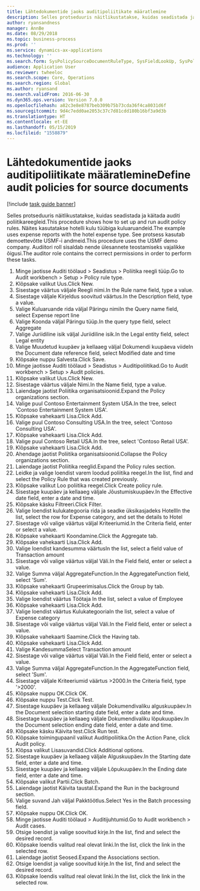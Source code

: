 ```yaml
---
title: Lähtedokumentide jaoks auditipoliitikate määratlemine
description: Selles protseduuris näitlikustatakse, kuidas seadistada ja käitada auditi poliitikareegleid.
author: ryansandness
manager: AnnBe
ms.date: 08/29/2018
ms.topic: business-process
ms.prod: ''
ms.service: dynamics-ax-applications
ms.technology: ''
ms.search.form: SysPolicySourceDocumentRuleType, SysFieldLookUp, SysPolicyListPage, SysPolicy, AuditPolicyRule, SysQueryForm, SysQueryFieldLookUp, AuditPolicyDateSelection, AuditPolicyAdditionalOption, BatchJob, CaseDetail
audience: Application User
ms.reviewer: twheeloc
ms.search.scope: Core, Operations
ms.search.region: Global
ms.author: ryansand
ms.search.validFrom: 2016-06-30
ms.dyn365.ops.version: Version 7.0.0
ms.openlocfilehash: a82c3e8e8787beb309b75b73cda36f4ca8031d6f
ms.sourcegitcommit: 9d4c7edd0ae2053c37c7d81cdd180b16bf3a9d3b
ms.translationtype: HT
ms.contentlocale: et-EE
ms.lasthandoff: 05/15/2019
ms.locfileid: "1558879"
---
```

# <a name="define-audit-policies-for-source-documents"></a><span data-ttu-id="ec7c2-103">Lähtedokumentide jaoks auditipoliitikate määratlemine</span><span class="sxs-lookup"><span data-stu-id="ec7c2-103">Define audit policies for source documents</span></span>

[!include [task guide banner](../../includes/task-guide-banner.md)]

<span data-ttu-id="ec7c2-104">Selles protseduuris näitlikustatakse, kuidas seadistada ja käitada auditi poliitikareegleid.</span><span class="sxs-lookup"><span data-stu-id="ec7c2-104">This procedure shows how to set up and run audit policy rules.</span></span> <span data-ttu-id="ec7c2-105">Näites kasutatakse hotelli kulu tüübiga kuluaruandeid.</span><span class="sxs-lookup"><span data-stu-id="ec7c2-105">The example uses expense reports with the hotel expense type.</span></span> <span data-ttu-id="ec7c2-106">See protsess kasutab demoettevõtte USMF-i andmeid.</span><span class="sxs-lookup"><span data-stu-id="ec7c2-106">This procedure uses the USMF demo company.</span></span> <span data-ttu-id="ec7c2-107">Audiitori roll sisaldab nende ülesannete teostamiseks vajalikke õigusi.</span><span class="sxs-lookup"><span data-stu-id="ec7c2-107">The auditor role contains the correct permissions in order to perform these tasks.</span></span>

1. <span data-ttu-id="ec7c2-108">Minge jaotisse Auditi töölaud > Seadistus > Poliitika reegli tüüp.</span><span class="sxs-lookup"><span data-stu-id="ec7c2-108">Go to Audit workbench > Setup > Policy rule type.</span></span>
2. <span data-ttu-id="ec7c2-109">Klõpsake valikut Uus.</span><span class="sxs-lookup"><span data-stu-id="ec7c2-109">Click New.</span></span>
3. <span data-ttu-id="ec7c2-110">Sisestage väärtus väljale Reegli nimi.</span><span class="sxs-lookup"><span data-stu-id="ec7c2-110">In the Rule name field, type a value.</span></span>
4. <span data-ttu-id="ec7c2-111">Sisestage väljale Kirjeldus soovitud väärtus.</span><span class="sxs-lookup"><span data-stu-id="ec7c2-111">In the Description field, type a value.</span></span>
5. <span data-ttu-id="ec7c2-112">Valige Kuluaruande rida väljal Päringu nimi</span><span class="sxs-lookup"><span data-stu-id="ec7c2-112">In the Query name field, select Expense report line</span></span>
6. <span data-ttu-id="ec7c2-113">Valige Koonda väljal Päringu tüüp.</span><span class="sxs-lookup"><span data-stu-id="ec7c2-113">In the query type field, select Aggregate</span></span>
7. <span data-ttu-id="ec7c2-114">Valige Juriidiline isik väljal Juriidiline isik.</span><span class="sxs-lookup"><span data-stu-id="ec7c2-114">In the Legal entity field, select Legal entity</span></span>
8. <span data-ttu-id="ec7c2-115">Valige Muudetud kuupäev ja kellaaeg väljal Dokumendi kuupäeva viide</span><span class="sxs-lookup"><span data-stu-id="ec7c2-115">In the Document date reference field, select Modified date and time</span></span>
9. <span data-ttu-id="ec7c2-116">Klõpsake nuppu Salvesta.</span><span class="sxs-lookup"><span data-stu-id="ec7c2-116">Click Save.</span></span>
10. <span data-ttu-id="ec7c2-117">Minge jaotisse Auditi töölaud > Seadistus > Auditipoliitikad.</span><span class="sxs-lookup"><span data-stu-id="ec7c2-117">Go to Audit workbench > Setup > Audit policies.</span></span>
11. <span data-ttu-id="ec7c2-118">Klõpsake valikut Uus.</span><span class="sxs-lookup"><span data-stu-id="ec7c2-118">Click New.</span></span>
12. <span data-ttu-id="ec7c2-119">Sisestage väärtus väljale Nimi.</span><span class="sxs-lookup"><span data-stu-id="ec7c2-119">In the Name field, type a value.</span></span>
13. <span data-ttu-id="ec7c2-120">Laiendage jaotist Poliitika organisatsioonid.</span><span class="sxs-lookup"><span data-stu-id="ec7c2-120">Expand the Policy organizations section.</span></span>
14. <span data-ttu-id="ec7c2-121">Valige puul Contoso Entertainment System USA.</span><span class="sxs-lookup"><span data-stu-id="ec7c2-121">In the tree, select 'Contoso Entertainment System USA'.</span></span>
15. <span data-ttu-id="ec7c2-122">Klõpsake vahekaarti Lisa.</span><span class="sxs-lookup"><span data-stu-id="ec7c2-122">Click Add.</span></span>
16. <span data-ttu-id="ec7c2-123">Valige puul Contoso Consulting USA.</span><span class="sxs-lookup"><span data-stu-id="ec7c2-123">In the tree, select 'Contoso Consulting USA'.</span></span>
17. <span data-ttu-id="ec7c2-124">Klõpsake vahekaarti Lisa.</span><span class="sxs-lookup"><span data-stu-id="ec7c2-124">Click Add.</span></span>
18. <span data-ttu-id="ec7c2-125">Valige puul Contoso Retail USA.</span><span class="sxs-lookup"><span data-stu-id="ec7c2-125">In the tree, select 'Contoso Retail USA'.</span></span>
19. <span data-ttu-id="ec7c2-126">Klõpsake vahekaarti Lisa.</span><span class="sxs-lookup"><span data-stu-id="ec7c2-126">Click Add.</span></span>
20. <span data-ttu-id="ec7c2-127">Ahendage jaotist Poliitika organisatsioonid.</span><span class="sxs-lookup"><span data-stu-id="ec7c2-127">Collapse the Policy organizations section.</span></span>
21. <span data-ttu-id="ec7c2-128">Laiendage jaotist Poliitika reeglid.</span><span class="sxs-lookup"><span data-stu-id="ec7c2-128">Expand the Policy rules section.</span></span>
22. <span data-ttu-id="ec7c2-129">Leidke ja valige loendist varem loodud poliitika reegel.</span><span class="sxs-lookup"><span data-stu-id="ec7c2-129">In the list, find and select the Policy Rule that was created previously.</span></span>
23. <span data-ttu-id="ec7c2-130">Klõpsake valikut Loo poliitika reegel.</span><span class="sxs-lookup"><span data-stu-id="ec7c2-130">Click Create policy rule.</span></span>
24. <span data-ttu-id="ec7c2-131">Sisestage kuupäev ja kellaaeg väljale Jõustumiskuupäev.</span><span class="sxs-lookup"><span data-stu-id="ec7c2-131">In the Effective date field, enter a date and time.</span></span>
25. <span data-ttu-id="ec7c2-132">Klõpsake käsku Filtreeri.</span><span class="sxs-lookup"><span data-stu-id="ec7c2-132">Click Filter.</span></span>
26. <span data-ttu-id="ec7c2-133">Valige loendist kulukategooria rida ja seadke üksikasjadeks Hotell</span><span class="sxs-lookup"><span data-stu-id="ec7c2-133">In the list, select the row for Expense category, and set the details to Hotel</span></span>
27. <span data-ttu-id="ec7c2-134">Sisestage või valige väärtus väljal Kriteeriumid.</span><span class="sxs-lookup"><span data-stu-id="ec7c2-134">In the Criteria field, enter or select a value.</span></span>
28. <span data-ttu-id="ec7c2-135">Klõpsake vahekaarti Koondamine.</span><span class="sxs-lookup"><span data-stu-id="ec7c2-135">Click the Aggregate tab.</span></span>
29. <span data-ttu-id="ec7c2-136">Klõpsake vahekaarti Lisa.</span><span class="sxs-lookup"><span data-stu-id="ec7c2-136">Click Add.</span></span>
30. <span data-ttu-id="ec7c2-137">Valige loendist kandesumma väärtus</span><span class="sxs-lookup"><span data-stu-id="ec7c2-137">In the list, select a field value of Transaction amount</span></span>
31. <span data-ttu-id="ec7c2-138">Sisestage või valige väärtus väljal Väli.</span><span class="sxs-lookup"><span data-stu-id="ec7c2-138">In the Field field, enter or select a value.</span></span>
32. <span data-ttu-id="ec7c2-139">Valige Summa väljal AggregateFunction.</span><span class="sxs-lookup"><span data-stu-id="ec7c2-139">In the AggregateFunction field, select 'Sum'.</span></span>
33. <span data-ttu-id="ec7c2-140">Klõpsake vahekaarti Grupeerimisalus.</span><span class="sxs-lookup"><span data-stu-id="ec7c2-140">Click the Group by tab.</span></span>
34. <span data-ttu-id="ec7c2-141">Klõpsake vahekaarti Lisa.</span><span class="sxs-lookup"><span data-stu-id="ec7c2-141">Click Add.</span></span>
35. <span data-ttu-id="ec7c2-142">Valige loendist väärtus Töötaja </span><span class="sxs-lookup"><span data-stu-id="ec7c2-142">In the list, select a value of Employee</span></span> 
36. <span data-ttu-id="ec7c2-143">Klõpsake vahekaarti Lisa.</span><span class="sxs-lookup"><span data-stu-id="ec7c2-143">Click Add.</span></span>
37. <span data-ttu-id="ec7c2-144">Valige loendist väärtus Kulukategooria</span><span class="sxs-lookup"><span data-stu-id="ec7c2-144">In the list, select a value of Expense category</span></span>
38. <span data-ttu-id="ec7c2-145">Sisestage või valige väärtus väljal Väli.</span><span class="sxs-lookup"><span data-stu-id="ec7c2-145">In the Field field, enter or select a value.</span></span>
39. <span data-ttu-id="ec7c2-146">Klõpsake vahekaarti Saamine.</span><span class="sxs-lookup"><span data-stu-id="ec7c2-146">Click the Having tab.</span></span>
40. <span data-ttu-id="ec7c2-147">Klõpsake vahekaarti Lisa.</span><span class="sxs-lookup"><span data-stu-id="ec7c2-147">Click Add.</span></span>
41. <span data-ttu-id="ec7c2-148">Valige Kandesumma</span><span class="sxs-lookup"><span data-stu-id="ec7c2-148">Select Transaction amount</span></span>
42. <span data-ttu-id="ec7c2-149">Sisestage või valige väärtus väljal Väli.</span><span class="sxs-lookup"><span data-stu-id="ec7c2-149">In the Field field, enter or select a value.</span></span>
43. <span data-ttu-id="ec7c2-150">Valige Summa väljal AggregateFunction.</span><span class="sxs-lookup"><span data-stu-id="ec7c2-150">In the AggregateFunction field, select 'Sum'.</span></span>
44. <span data-ttu-id="ec7c2-151">Sisestage väljale Kriteeriumid väärtus >2000.</span><span class="sxs-lookup"><span data-stu-id="ec7c2-151">In the Criteria field, type '>2000'.</span></span>
45. <span data-ttu-id="ec7c2-152">Klõpsake nuppu OK.</span><span class="sxs-lookup"><span data-stu-id="ec7c2-152">Click OK.</span></span>
46. <span data-ttu-id="ec7c2-153">Klõpsake nuppu Test.</span><span class="sxs-lookup"><span data-stu-id="ec7c2-153">Click Test.</span></span>
47. <span data-ttu-id="ec7c2-154">Sisestage kuupäev ja kellaaeg väljale Dokumendivaliku alguskuupäev.</span><span class="sxs-lookup"><span data-stu-id="ec7c2-154">In the Document selection starting date field, enter a date and time.</span></span>
48. <span data-ttu-id="ec7c2-155">Sisestage kuupäev ja kellaaeg väljale Dokumendivaliku lõpukuupäev.</span><span class="sxs-lookup"><span data-stu-id="ec7c2-155">In the Document selection ending date field, enter a date and time.</span></span>
49. <span data-ttu-id="ec7c2-156">Klõpsake käsku Käivita test.</span><span class="sxs-lookup"><span data-stu-id="ec7c2-156">Click Run test.</span></span>
50. <span data-ttu-id="ec7c2-157">Klõpsake toimingupaanil valikut Auditipoliitika.</span><span class="sxs-lookup"><span data-stu-id="ec7c2-157">On the Action Pane, click Audit policy.</span></span>
51. <span data-ttu-id="ec7c2-158">Klõpsa valikut Lisasuvandid.</span><span class="sxs-lookup"><span data-stu-id="ec7c2-158">Click Additional options.</span></span>
52. <span data-ttu-id="ec7c2-159">Sisestage kuupäev ja kellaaeg väljale Alguskuupäev.</span><span class="sxs-lookup"><span data-stu-id="ec7c2-159">In the Starting date field, enter a date and time.</span></span>
53. <span data-ttu-id="ec7c2-160">Sisestage kuupäev ja kellaaeg väljale Lõpukuupäev.</span><span class="sxs-lookup"><span data-stu-id="ec7c2-160">In the Ending date field, enter a date and time.</span></span>
54. <span data-ttu-id="ec7c2-161">Klõpsake valikut Partii.</span><span class="sxs-lookup"><span data-stu-id="ec7c2-161">Click Batch.</span></span>
55. <span data-ttu-id="ec7c2-162">Laiendage jaotist Käivita taustal.</span><span class="sxs-lookup"><span data-stu-id="ec7c2-162">Expand the Run in the background section.</span></span>
56. <span data-ttu-id="ec7c2-163">Valige suvand Jah väljal Pakktöötlus.</span><span class="sxs-lookup"><span data-stu-id="ec7c2-163">Select Yes in the Batch processing field.</span></span>
57. <span data-ttu-id="ec7c2-164">Klõpsake nuppu OK.</span><span class="sxs-lookup"><span data-stu-id="ec7c2-164">Click OK.</span></span>
58. <span data-ttu-id="ec7c2-165">Minge jaotisse Auditi töölaud > Auditijuhtumid.</span><span class="sxs-lookup"><span data-stu-id="ec7c2-165">Go to Audit workbench > Audit cases.</span></span>
59. <span data-ttu-id="ec7c2-166">Otsige loendist ja valige soovitud kirje.</span><span class="sxs-lookup"><span data-stu-id="ec7c2-166">In the list, find and select the desired record.</span></span>
60. <span data-ttu-id="ec7c2-167">Klõpsake loendis valitud real olevat linki.</span><span class="sxs-lookup"><span data-stu-id="ec7c2-167">In the list, click the link in the selected row.</span></span>
61. <span data-ttu-id="ec7c2-168">Laiendage jaotist Seosed.</span><span class="sxs-lookup"><span data-stu-id="ec7c2-168">Expand the Associations section.</span></span>
62. <span data-ttu-id="ec7c2-169">Otsige loendist ja valige soovitud kirje.</span><span class="sxs-lookup"><span data-stu-id="ec7c2-169">In the list, find and select the desired record.</span></span>
63. <span data-ttu-id="ec7c2-170">Klõpsake loendis valitud real olevat linki.</span><span class="sxs-lookup"><span data-stu-id="ec7c2-170">In the list, click the link in the selected row.</span></span>

